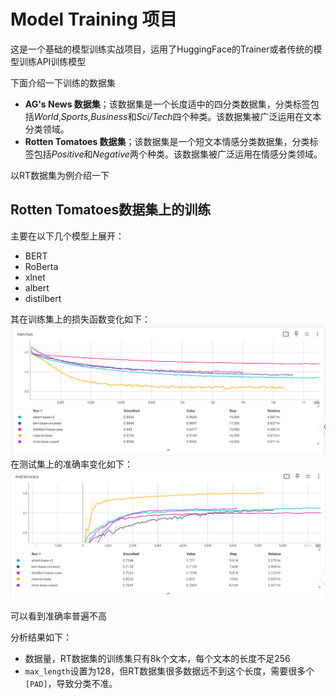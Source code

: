 # Model Training 项目
这是一个基础的模型训练实战项目，运用了HuggingFace的Trainer或者传统的模型训练API训练模型

下面介绍一下训练的数据集
* **AG's News 数据集**；该数据集是一个长度适中的四分类数据集，分类标签包括*World*,*Sports*,*Business*和*Sci/Tech*四个种类。该数据集被广泛运用在文本分类领域。
* **Rotten Tomatoes 数据集**；该数据集是一个短文本情感分类数据集，分类标签包括*Positive*和*Negative*两个种类。该数据集被广泛运用在情感分类领域。

以RT数据集为例介绍一下

## Rotten Tomatoes数据集上的训练

主要在以下几个模型上展开：
* BERT
* RoBerta
* xlnet
* albert
* distilbert

其在训练集上的损失函数变化如下：
![alt text](images/image.png)
在测试集上的准确率变化如下：
![alt text](images/image2.png)

可以看到准确率普遍不高

分析结果如下：
* 数据量，RT数据集的训练集只有8k个文本，每个文本的长度不足256
* <code>max_length</code>设置为128，但RT数据集很多数据远不到这个长度，需要很多个<code>[PAD]</code>，导致分类不准。